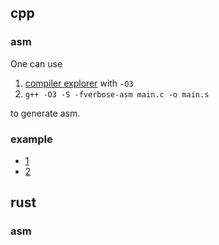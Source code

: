## cpp

### asm

One can use 

1. [compiler explorer](https://godbolt.org/) with `-O3`
2. `g++ -O3 -S -fverbose-asm main.c -o main.s` 

to generate asm.

### example

- [1](./cpp/1)
- [2](./cpp/2)

## rust

### asm


